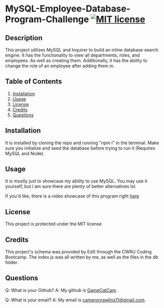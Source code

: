 # MySQL-Employee-Database-Program-Challenge [![MIT license](https://img.shields.io/badge/License-MIT-blue.svg)](https://lbesson.mit-license.org/)

## Description

This project utilizes MySQL and Inquirer to build an inline database search engine. It has the functionality to view all departments, roles, and employees. As well as creating them. Additionally, it has the ability to change the role of an employee after adding them in.

## Table of Contents

1. [Installation](#installation)
2. [Usage](#usage)
3. [License](#license)
4. [Credits](#credits)
5. [Questions](#questions)

## Installation

It is installed by cloning the repo and running "npm i" in the terminal. Make sure you initialize and seed the database before trying to run it (Requires MySQL and Node).

## Usage

It is mostly just to showcase my ability to use MySQL. You may use it yourself, but I am sure there are plenty of better alternatives lol.

If you'd like, there is a video showcase of this program right [here](https://drive.google.com/file/d/1CN-lDeKWShIcvEW2AM9z3ZZkeNWZAFyo/view)

## License

This project is protected under the MIT license

## Credits

This project's schema was provided by EdX through the CWRU Coding Bootcamp. The index.js was all written by me, as well as the files in the db folder.

## Questions

Q: What is your Github? A: My github is [GameCatCam](www.github.com/GameCatCam).

Q: What is your email? A: My email is cameronrawlins11@gmail.com.
